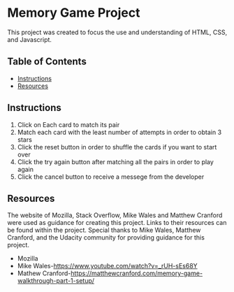 # Memory Game Project
This project was created to focus the use and understanding of HTML, CSS, and Javascript.

## Table of Contents

* [Instructions](#instructions)
* [Resources](#Resources)

## Instructions
1. Click on Each card to match its pair 
2. Match each card with the least number of attempts in order to obtain 3 stars
3. Click the reset button in order to shuffle the cards if you want to start over
4. Click the try again button after matching all the pairs in order to play again
5. Click the cancel button to receive a messege from the developer

## Resources
The website of Mozilla, Stack Overflow, Mike Wales and Matthew Cranford were used as guidance for creating this project.
Links to their resources can be found within the project.
Special thanks to Mike Wales, Matthew Cranford, and the Udacity community for providing guidance for this project.

* Mozilla
* Mike Wales-https://www.youtube.com/watch?v=_rUH-sEs68Y 
* Mathew Cranford-https://matthewcranford.com/memory-game-walkthrough-part-1-setup/
